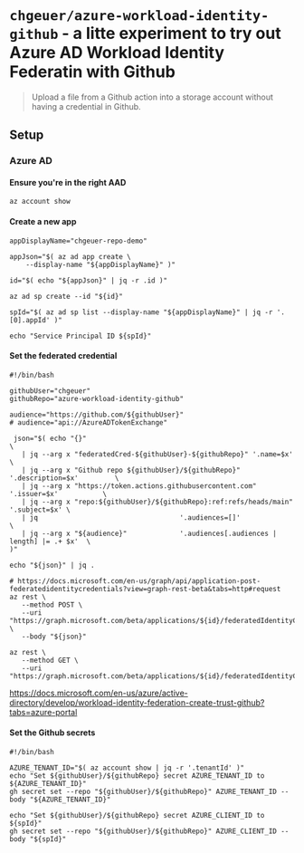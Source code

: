 # `chgeuer/azure-workload-identity-github` - a litte experiment to try out Azure AD Workload Identity Federatin with Github

> Upload a file from a Github action into a storage account without having a credential in Github.

## Setup

### Azure AD

#### Ensure you're in the right AAD

```shell
az account show
```

#### Create a new app

```shell
appDisplayName="chgeuer-repo-demo"

appJson="$( az ad app create \
    --display-name "${appDisplayName}" )"

id="$( echo "${appJson}" | jq -r .id )"

az ad sp create --id "${id}"

spId="$( az ad sp list --display-name "${appDisplayName}" | jq -r '.[0].appId' )"

echo "Service Principal ID ${spId}"
```

#### Set the federated credential

```shell
#!/bin/bash

githubUser="chgeuer"
githubRepo="azure-workload-identity-github"

audience="https://github.com/${githubUser}"
# audience="api://AzureADTokenExchange"

 json="$( echo "{}"                                                                   \
   | jq --arg x "federatedCred-${githubUser}-${githubRepo}" '.name=$x'                \
   | jq --arg x "Github repo ${githubUser}/${githubRepo}"   '.description=$x'         \
   | jq --arg x "https://token.actions.githubusercontent.com"  '.issuer=$x'           \
   | jq --arg x "repo:${githubUser}/${githubRepo}:ref:refs/heads/main"  '.subject=$x' \
   | jq                                   '.audiences=[]'                             \
   | jq --arg x "${audience}"             '.audiences[.audiences | length] |= .+ $x'  \
)"

echo "${json}" | jq .

# https://docs.microsoft.com/en-us/graph/api/application-post-federatedidentitycredentials?view=graph-rest-beta&tabs=http#request
az rest \
   --method POST \
   --uri "https://graph.microsoft.com/beta/applications/${id}/federatedIdentityCredentials/" \
   --body "${json}"

az rest \
   --method GET \
   --uri "https://graph.microsoft.com/beta/applications/${id}/federatedIdentityCredentials/"
```

https://docs.microsoft.com/en-us/azure/active-directory/develop/workload-identity-federation-create-trust-github?tabs=azure-portal

#### Set the Github secrets

```shell
#!/bin/bash

AZURE_TENANT_ID="$( az account show | jq -r '.tenantId' )"
echo "Set ${githubUser}/${githubRepo} secret AZURE_TENANT_ID to ${AZURE_TENANT_ID}"
gh secret set --repo "${githubUser}/${githubRepo}" AZURE_TENANT_ID --body "${AZURE_TENANT_ID}"

echo "Set ${githubUser}/${githubRepo} secret AZURE_CLIENT_ID to ${spId}"
gh secret set --repo "${githubUser}/${githubRepo}" AZURE_CLIENT_ID --body "${spId}"
```

